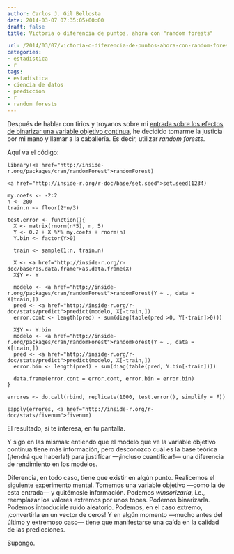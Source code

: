 ```yaml
---
author: Carlos J. Gil Bellosta
date: 2014-03-07 07:35:05+00:00
draft: false
title: Victoria o diferencia de puntos, ahora con "random forests"

url: /2014/03/07/victoria-o-diferencia-de-puntos-ahora-con-random-forests/
categories:
- estadística
- r
tags:
- estadística
- ciencia de datos
- predicción
- r
- random forests
---
```


Después de hablar con tirios y troyanos sobre mi [entrada sobre los efectos de binarizar una variable objetivo continua](http://www.datanalytics.com/2014/03/04/victoria-o-diferencia-de-puntos-lm-o-glm/), he decidido tomarme la justicia por mi mano y llamar a la caballería. Es decir, utilizar _random forests_.

Aquí va el código:



    library(<a href="http://inside-r.org/packages/cran/randomForest">randomForest)

    <a href="http://inside-r.org/r-doc/base/set.seed">set.seed(1234)

    my.coefs <- -2:2
    n <- 200
    train.n <- floor(2*n/3)

    test.error <- function(){
      X <- matrix(rnorm(n*5), n, 5)
      Y <- 0.2 + X %*% my.coefs + rnorm(n)
      Y.bin <- factor(Y>0)

      train <- sample(1:n, train.n)

      X <- <a href="http://inside-r.org/r-doc/base/as.data.frame">as.data.frame(X)
      X$Y <- Y

      modelo <- <a href="http://inside-r.org/packages/cran/randomForest">randomForest(Y ~ ., data = X[train,])
      pred <- <a href="http://inside-r.org/r-doc/stats/predict">predict(modelo, X[-train,])
      error.cont <- length(pred) - sum(diag(table(pred >0, Y[-train]>0)))

      X$Y <- Y.bin
      modelo <- <a href="http://inside-r.org/packages/cran/randomForest">randomForest(Y ~ ., data = X[train,])
      pred <- <a href="http://inside-r.org/r-doc/stats/predict">predict(modelo, X[-train,])
      error.bin <- length(pred) - sum(diag(table(pred, Y.bin[-train])))

      data.frame(error.cont = error.cont, error.bin = error.bin)
    }

    errores <- do.call(rbind, replicate(1000, test.error(), simplify = F))

    sapply(errores, <a href="http://inside-r.org/r-doc/stats/fivenum">fivenum)



El resultado, si te interesa, en tu pantalla.

Y sigo en las mismas: entiendo que el modelo que ve la variable objetivo continua tiene más información, pero desconozco cuál es la base teórica (¡tendrá que haberla!) para justificar —¡incluso cuantificar!— una diferencia de rendimiento en los modelos.

Diferencia, en todo caso, tiene que existir en algún punto. Realicemos el siguiente experimento mental. Tomemos una variable objetivo —como la de esta entrada— y quitémosle información. Podemos _winsorizarla_, i.e., reemplazar los valores extremos por unos topes. Podemos binarizarla. Podemos introducirle ruido aleatorio. Podemos, en el caso extremo, ¡convertirla en un vector de ceros! Y en algún momento —mucho antes del último y extremoso caso— tiene que manifestarse una caída en la calidad de las predicciones.

Supongo.
